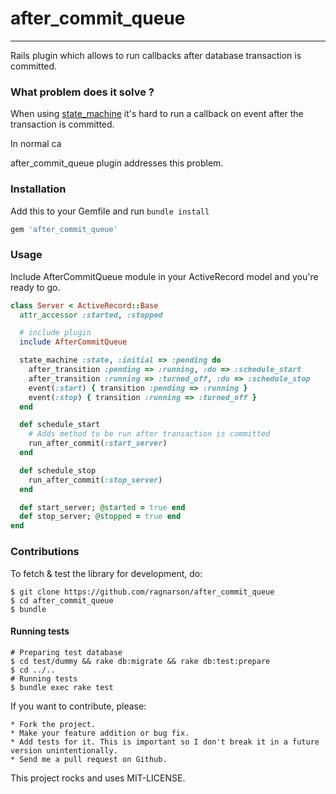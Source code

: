 # after_commit_queue
---

Rails plugin which allows to run callbacks after database transaction is committed.

### What problem does it solve ?

When using [state_machine](https://github.com/pluginaweek/state_machine) it's hard to run a callback on event after the transaction is committed.

In normal ca

after_commit_queue plugin addresses this problem.

### Installation

Add this to your Gemfile and run ```bundle install```

```ruby
gem 'after_commit_queue'
```

### Usage

Include AfterCommitQueue module in your ActiveRecord model and you're ready to go.

```ruby
class Server < ActiveRecord::Base
  attr_accessor :started, :stopped

  # include plugin
  include AfterCommitQueue

  state_machine :state, :initial => :pending do
    after_transition :pending => :running, :do => :schedule_start
    after_transition :running => :turned_off, :do => :schedule_stop
    event(:start) { transition :pending => :running }
    event(:stop) { transition :running => :turned_off }
  end

  def schedule_start
    # Adds method to be run after transaction is committed
    run_after_commit(:start_server)
  end

  def schedule_stop
    run_after_commit(:stop_server)
  end

  def start_server; @started = true end
  def stop_server; @stopped = true end
end
```

### Contributions

To fetch & test the library for development, do:

    $ git clone https://github.com/ragnarson/after_commit_queue
    $ cd after_commit_queue
    $ bundle

#### Running tests

    # Preparing test database
    $ cd test/dummy && rake db:migrate && rake db:test:prepare
    $ cd ../..
    # Running tests
    $ bundle exec rake test

If you want to contribute, please:

    * Fork the project.
    * Make your feature addition or bug fix.
    * Add tests for it. This is important so I don't break it in a future version unintentionally.
    * Send me a pull request on Github.

This project rocks and uses MIT-LICENSE.
